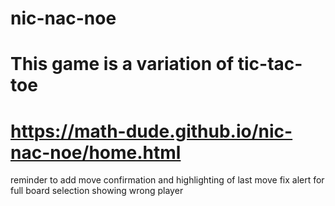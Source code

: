 # nic-nac-noe

# This game is a variation of tic-tac-toe
# https://math-dude.github.io/nic-nac-noe/home.html

reminder to add move confirmation and highlighting of last move
fix alert for full board selection showing wrong player
